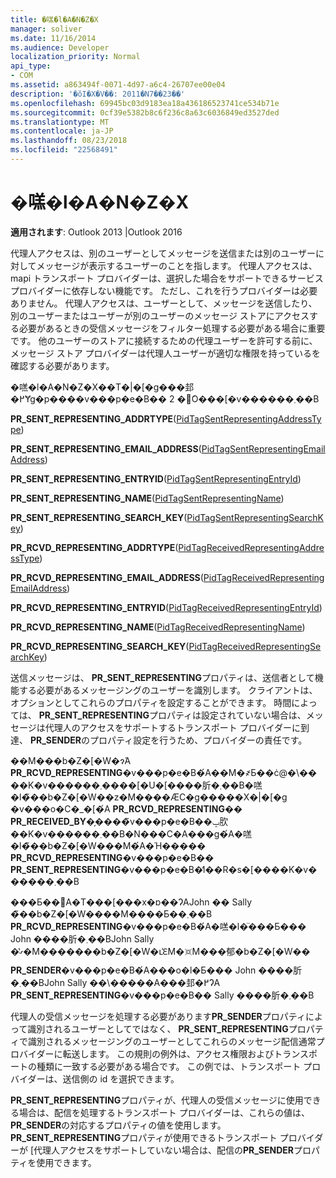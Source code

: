 ```yaml
---
title: �㗝�l�A�N�Z�X
manager: soliver
ms.date: 11/16/2014
ms.audience: Developer
localization_priority: Normal
api_type:
- COM
ms.assetid: a863494f-0071-4d97-a6c4-26707ee00e04
description: '�ŏI�X�V��: 2011�N7��23��'
ms.openlocfilehash: 69945bc03d9183ea18a436186523741ce534b71e
ms.sourcegitcommit: 0cf39e5382b8c6f236c8a63c6036849ed3527ded
ms.translationtype: MT
ms.contentlocale: ja-JP
ms.lasthandoff: 08/23/2018
ms.locfileid: "22568491"
---
```

# <a name="delegate-access"></a>�㗝�l�A�N�Z�X

  
  
**適用されます**: Outlook 2013 |Outlook 2016 
  
代理人アクセスは、別のユーザーとしてメッセージを送信または別のユーザーに対してメッセージが表示するユーザーのことを指します。 代理人アクセスは、mapi トランスポート プロバイダーは、選択した場合をサポートできるサービス プロバイダーに依存しない機能です。 ただし、これを行うプロバイダーは必要ありません。 代理人アクセスは、ユーザーとして、メッセージを送信したり、別のユーザーまたはユーザーが別のユーザーのメッセージ ストアにアクセスする必要があるときの受信メッセージをフィルター処理する必要がある場合に重要です。 他のユーザーのストアに接続するための代理ユーザーを許可する前に、メッセージ ストア プロバイダーは代理人ユーザーが適切な権限を持っているを確認する必要があります。 
  
�㗝�l�A�N�Z�X��T�|�[�g���邽�߂Ɏg�p����v���p�e�B�� 2 �̃O���[�v������܂��B
  
 **PR_SENT_REPRESENTING_ADDRTYPE**([PidTagSentRepresentingAddressType](pidtagsentrepresentingaddresstype-canonical-property.md)) 
  
 **PR_SENT_REPRESENTING_EMAIL_ADDRESS**([PidTagSentRepresentingEmailAddress](pidtagsentrepresentingemailaddress-canonical-property.md)) 
  
 **PR_SENT_REPRESENTING_ENTRYID**([PidTagSentRepresentingEntryId](pidtagsentrepresentingentryid-canonical-property.md)) 
  
 **PR_SENT_REPRESENTING_NAME**([PidTagSentRepresentingName](pidtagsentrepresentingname-canonical-property.md)) 
  
 **PR_SENT_REPRESENTING_SEARCH_KEY**([PidTagSentRepresentingSearchKey](pidtagsentrepresentingsearchkey-canonical-property.md)) 
  
 **PR_RCVD_REPRESENTING_ADDRTYPE**([PidTagReceivedRepresentingAddressType](pidtagreceivedrepresentingaddresstype-canonical-property.md)) 
  
 **PR_RCVD_REPRESENTING_EMAIL_ADDRESS**([PidTagReceivedRepresentingEmailAddress](pidtagreceivedrepresentingemailaddress-canonical-property.md)) 
  
 **PR_RCVD_REPRESENTING_ENTRYID**([PidTagReceivedRepresentingEntryId](pidtagreceivedrepresentingentryid-canonical-property.md)) 
  
 **PR_RCVD_REPRESENTING_NAME**([PidTagReceivedRepresentingName](pidtagreceivedrepresentingname-canonical-property.md)) 
  
 **PR_RCVD_REPRESENTING_SEARCH_KEY**([PidTagReceivedRepresentingSearchKey](pidtagreceivedrepresentingsearchkey-canonical-property.md)) 
  
送信メッセージは、 **PR_SENT_REPRESENTING**プロパティは、送信者として機能する必要があるメッセージングのユーザーを識別します。 クライアントは、オプションとしてこれらのプロパティを設定することができます。 時間によっては、 **PR_SENT_REPRESENTING**プロパティは設定されていない場合は、メッセージは代理人のアクセスをサポートするトランスポート プロバイダーに到達、 **PR_SENDER**のプロパティ設定を行うため、プロバイダーの責任です。 
  
��M���b�Z�[�W�ɂ́A **PR_RCVD_REPRESENTING**�v���p�e�B�́A��M�҂Ƃ��ċ@�\����K�v������܂����[�U�[����肵�܂��B�㗝�l�̃��b�Z�[�W��z�M����ӔC�g�����X�|�[�g �v���o�C�_�[�́A **PR_RCVD_REPRESENTING**�� **PR_RECEIVED_BY**�̗����̃v���p�e�B��ݒ肷��K�v������܂��B�N���C�A���g�́A�㗝�l�̃��b�Z�[�W���M�́A�Ή����� **PR_RCVD_REPRESENTING**�v���p�e�B�� **PR_SENT_REPRESENTING**�v���p�e�B�̒l��R�s�[����K�v������܂��B 
  
���Ƃ��΁A�T���[���x�ɒ��ɁAJohn �� Sally �̃��b�Z�[�W����M����Ƃ��܂��B **PR_RCVD_REPRESENTING**�v���p�e�B�́A�㗝�l�̈���Ƃ��� John ����肵�܂��BJohn Sally �̔ގ�M�������b�Z�[�W�ւ̕ԐM�𑗐M���郁�b�Z�[�W�� **PR_SENDER**�v���p�e�B�́A���o�l�Ƃ��� John ����肵�܂��BJohn Sally ��\�����A���邽�߂ɁA **PR_SENT_REPRESENTING**�v���p�e�B�� Sally ����肵�܂��B 
  
代理人の受信メッセージを処理する必要があります**PR_SENDER**プロパティによって識別されるユーザーとしてではなく、 **PR_SENT_REPRESENTING**プロパティで識別されるメッセージングのユーザーとしてこれらのメッセージ配信通常プロバイダーに転送します。 この規則の例外は、アクセス権限およびトランスポートの種類に一致する必要がある場合です。 この例では、トランスポート プロバイダーは、送信側の id を選択できます。 
  
**PR_SENT_REPRESENTING**プロパティが、代理人の受信メッセージに使用できる場合は、配信を処理するトランスポート プロバイダーは、これらの値は、 **PR_SENDER**の対応するプロパティの値を使用します。 **PR_SENT_REPRESENTING**プロパティが使用できるトランスポート プロバイダーが [代理人アクセスをサポートしていない場合は、配信の**PR_SENDER**プロパティを使用できます。 
  

